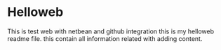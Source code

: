 # Helloweb
This is test web with netbean and github integration
this is my helloweb readme file. this contain all information related with adding content.
